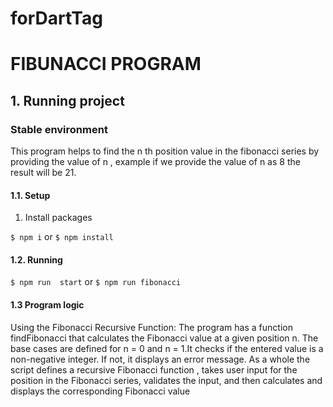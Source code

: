 # forDartTag

# FIBUNACCI PROGRAM
## 1. Running project
### Stable environment


This program helps to find the n th position value in the fibonacci series by providing the value of n  ,  example if we provide the value of n as 8  the result will be 21.

#### 1.1. Setup



1. Install packages

```$ npm i``` or ```$ npm install```



#### 1.2. Running
```$ npm run  start``` or ```$ npm run fibonacci```


#### 1.3  Program logic

Using the Fibonacci Recursive Function: The program has a function findFibonacci that calculates the Fibonacci value at a given position n.  The base cases are defined for n = 0 and n = 1.It checks if the entered value is a non-negative integer. If not, it displays an error message.  As a whole the script defines a recursive Fibonacci function , takes user input for the position in the Fibonacci series, validates the input, and then calculates and displays the corresponding Fibonacci value
